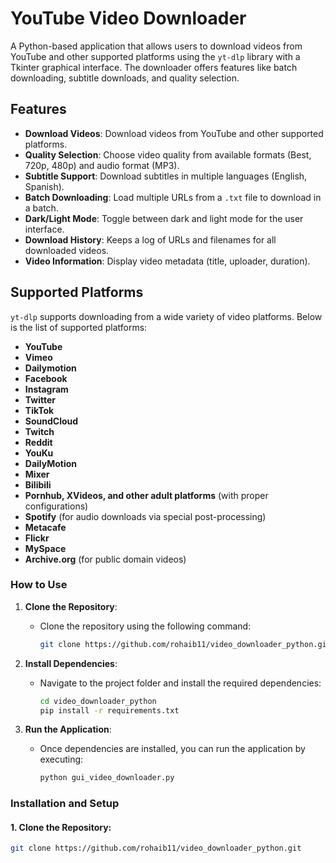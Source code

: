 # YouTube Video Downloader

A Python-based application that allows users to download videos from YouTube and other supported platforms using the `yt-dlp` library with a Tkinter graphical interface. The downloader offers features like batch downloading, subtitle downloads, and quality selection.

## Features
- **Download Videos**: Download videos from YouTube and other supported platforms.
- **Quality Selection**: Choose video quality from available formats (Best, 720p, 480p) and audio format (MP3).
- **Subtitle Support**: Download subtitles in multiple languages (English, Spanish).
- **Batch Downloading**: Load multiple URLs from a `.txt` file to download in a batch.
- **Dark/Light Mode**: Toggle between dark and light mode for the user interface.
- **Download History**: Keeps a log of URLs and filenames for all downloaded videos.
- **Video Information**: Display video metadata (title, uploader, duration).

## Supported Platforms
`yt-dlp` supports downloading from a wide variety of video platforms. Below is the list of supported platforms:

- **YouTube**
- **Vimeo**
- **Dailymotion**
- **Facebook**
- **Instagram**
- **Twitter**
- **TikTok**
- **SoundCloud**
- **Twitch**
- **Reddit**
- **YouKu**
- **DailyMotion**
- **Mixer**
- **Bilibili**
- **Pornhub, XVideos, and other adult platforms** (with proper configurations)
- **Spotify** (for audio downloads via special post-processing)
- **Metacafe**
- **Flickr**
- **MySpace**
- **Archive.org** (for public domain videos)

### **How to Use**
1. **Clone the Repository**:
   - Clone the repository using the following command:
     ```bash
     git clone https://github.com/rohaib11/video_downloader_python.git
     ```

2. **Install Dependencies**:
   - Navigate to the project folder and install the required dependencies:
     ```bash
     cd video_downloader_python
     pip install -r requirements.txt
     ```

3. **Run the Application**:
   - Once dependencies are installed, you can run the application by executing:
     ```bash
     python gui_video_downloader.py
     ```

### **Installation and Setup**
#### 1. **Clone the Repository**:
   ```bash
   git clone https://github.com/rohaib11/video_downloader_python.git

